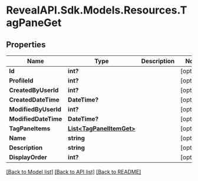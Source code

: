# RevealAPI.Sdk.Models.Resources.TagPaneGet
## Properties

Name | Type | Description | Notes
------------ | ------------- | ------------- | -------------
**Id** | **int?** |  | [optional] 
**ProfileId** | **int?** |  | [optional] 
**CreatedByUserId** | **int?** |  | [optional] 
**CreatedDateTime** | **DateTime?** |  | [optional] 
**ModifiedByUserId** | **int?** |  | [optional] 
**ModifiedDateTime** | **DateTime?** |  | [optional] 
**TagPaneItems** | [**List&lt;TagPanelItemGet&gt;**](TagPanelItemGet.md) |  | [optional] 
**Name** | **string** |  | [optional] 
**Description** | **string** |  | [optional] 
**DisplayOrder** | **int?** |  | [optional] 

[[Back to Model list]](../README.md#documentation-for-models) [[Back to API list]](../README.md#documentation-for-api-endpoints) [[Back to README]](../README.md)

